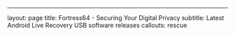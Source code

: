 ---
layout: page
title: Fortress64 - Securing Your Digital Privacy
subtitle: Latest Android Live Recovery USB software releases
callouts: rescue


